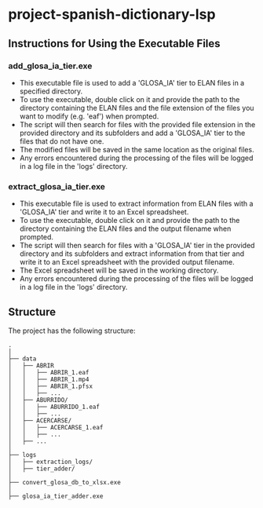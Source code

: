 # project-spanish-dictionary-lsp

## Instructions for Using the Executable Files

### add_glosa_ia_tier.exe

- This executable file is used to add a 'GLOSA_IA' tier to ELAN files in a specified directory.
- To use the executable, double click on it and provide the path to the directory containing the ELAN files and the file extension of the files you want to modify (e.g. 'eaf') when prompted.
- The script will then search for files with the provided file extension in the provided directory and its subfolders and add a 'GLOSA_IA' tier to the files that do not have one.
- The modified files will be saved in the same location as the original files.
- Any errors encountered during the processing of the files will be logged in a log file in the 'logs' directory.

### extract_glosa_ia_tier.exe

- This executable file is used to extract information from ELAN files with a 'GLOSA_IA' tier and write it to an Excel spreadsheet.
- To use the executable, double click on it and provide the path to the directory containing the ELAN files and the output filename when prompted.
- The script will then search for files with a 'GLOSA_IA' tier in the provided directory and its subfolders and extract information from that tier and write it to an Excel spreadsheet with the provided output filename.
- The Excel spreadsheet will be saved in the working directory.
- Any errors encountered during the processing of the files will be logged in a log file in the 'logs' directory.


## Structure

The project has the following structure:
      
    .
    │
    ├── data
    │   ├── ABRIR
    │   │   ├── ABRIR_1.eaf
    │   │   ├── ABRIR_1.mp4
    │   │   ├── ABRIR_1.pfsx
    │   │   ├── ...
    │   ├── ABURRIDO/
    │   │   ├── ABURRIDO_1.eaf
    │   │   ├── ...
    │   ├── ACERCARSE/
    │   │   ├── ACERCARSE_1.eaf
    │   │   ├── ...
    │   ├── ...
    │ 
    ├── logs
    │   ├── extraction_logs/
    │   ├── tier_adder/
    │
    ├── convert_glosa_db_to_xlsx.exe
    │
    ├── glosa_ia_tier_adder.exe

                



